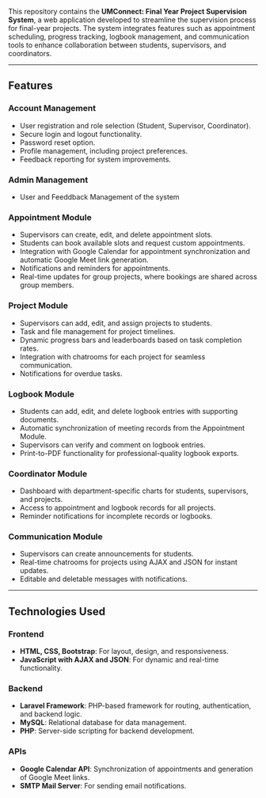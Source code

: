 This repository contains the **UMConnect: Final Year Project Supervision System**, a web application developed to streamline the supervision process for final-year projects. The system integrates features such as appointment scheduling, progress tracking, logbook management, and communication tools to enhance collaboration between students, supervisors, and coordinators.

---

## **Features**

### **Account Management**
- User registration and role selection (Student, Supervisor, Coordinator).
- Secure login and logout functionality.
- Password reset option.
- Profile management, including project preferences.
- Feedback reporting for system improvements.

### **Admin Management**
- User and Feeddback Management of the system

### **Appointment Module**
- Supervisors can create, edit, and delete appointment slots.
- Students can book available slots and request custom appointments.
- Integration with Google Calendar for appointment synchronization and automatic Google Meet link generation.
- Notifications and reminders for appointments.
- Real-time updates for group projects, where bookings are shared across group members.

### **Project Module**
- Supervisors can add, edit, and assign projects to students.
- Task and file management for project timelines.
- Dynamic progress bars and leaderboards based on task completion rates.
- Integration with chatrooms for each project for seamless communication.
- Notifications for overdue tasks.

### **Logbook Module**
- Students can add, edit, and delete logbook entries with supporting documents.
- Automatic synchronization of meeting records from the Appointment Module.
- Supervisors can verify and comment on logbook entries.
- Print-to-PDF functionality for professional-quality logbook exports.

### **Coordinator Module**
- Dashboard with department-specific charts for students, supervisors, and projects.
- Access to appointment and logbook records for all projects.
- Reminder notifications for incomplete records or logbooks.

### **Communication Module**
- Supervisors can create announcements for students.
- Real-time chatrooms for projects using AJAX and JSON for instant updates.
- Editable and deletable messages with notifications.

---

## **Technologies Used**

### **Frontend**
- **HTML, CSS, Bootstrap**: For layout, design, and responsiveness.
- **JavaScript with AJAX and JSON**: For dynamic and real-time functionality.

### **Backend**
- **Laravel Framework**: PHP-based framework for routing, authentication, and backend logic.
- **MySQL**: Relational database for data management.
- **PHP**: Server-side scripting for backend development.

### **APIs**
- **Google Calendar API**: Synchronization of appointments and generation of Google Meet links.
- **SMTP Mail Server**: For sending email notifications.
